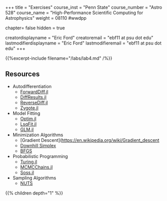 +++
title = "Exercises"
course_inst = "Penn State"
course_number = "Astro 528"
course_name = "High-Performance Scientific Computing for Astrophysics"
weight = 08110  #wwdpp

chapter= false
hidden = true

creatordisplayname = "Eric Ford"
creatoremail = "ebf11 at psu dot edu"
lastmodifierdisplayname = "Eric Ford"
lastmodifieremail = "ebf11 at psu dot edu"
+++

{{%excerpt-include filename="/labs/lab4.md" /%}}

##  Resources
- Autodifferentiation
   - [ForwardDiff.jl](https://juliadiff.org/ForwardDiff.jl/stable/)
   - [DiffResults.jl](https://juliadiff.org/DiffResults.jl/stable/)
   - [ReverseDiff.jl](https://github.com/JuliaDiff/ReverseDiff.jl)
   - [Zygote.jl](https://github.com/FluxML/Zygote.jl)
- Model Fitting
   - [Optim.jl](https://github.com/JuliaNLSolvers/Optim.jl)
   - [LsqFit.jl](https://github.com/JuliaNLSolvers/LsqFit.jl)
   - [GLM.jl](https://github.com/JuliaStats/GLM.jl)
- Minimization Algorithms
   - [Gradient Descent](https://en.wikipedia.org/wiki/Gradient_descent
   - [Downhill Simplex](https://en.wikipedia.org/wiki/Nelder%E2%80%93Mead_method)
   - [BFGS](https://en.wikipedia.org/wiki/Broyden%E2%80%93Fletcher%E2%80%93Goldfarb%E2%80%93Shanno_algorithm)
- Probabilistic Programming
   - [Turing.jl](https://turing.ml/stable/)
   - [MCMCChains.jl](https://github.com/TuringLang/MCMCChains.jl)
   - [Soss.jl](https://github.com/cscherrer/Soss.jl)
- Sampling Algorithms
   - [NUTS](https://arxiv.org/abs/1111.4246)

{{% children depth="1" %}}

